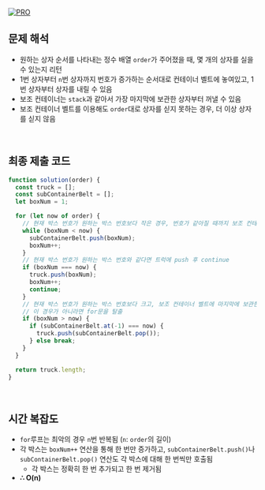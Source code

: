 [![PRO]][Link]

## 문제 해석

- 원하는 상자 순서를 나타내는 정수 배열 `order`가 주어졌을 때, 몇 개의 상자를 실을 수 있는지 리턴
- 1번 상자부터 `n`번 상자까지 번호가 증가하는 순서대로 컨테이너 벨트에 놓여있고, 1번 상자부터 상자를 내릴 수 있음
- 보조 컨테이너는 `stack`과 같아서 가장 마지막에 보관한 상자부터 꺼낼 수 있음
- 보조 컨테이너 벨트를 이용해도 `order`대로 상자를 싣지 못하는 경우, 더 이상 상자를 싣지 않음

<br/>

## 최종 제출 코드

```javascript
function solution(order) {
  const truck = [];
  const subContainerBelt = [];
  let boxNum = 1;

  for (let now of order) {
    // 현재 박스 번호가 원하는 박스 번호보다 작은 경우, 번호가 같아질 때까지 보조 컨테이버 벨트에 push
    while (boxNum < now) {
      subContainerBelt.push(boxNum);
      boxNum++;
    }
    // 현재 박스 번호가 원하는 박스 번호와 같다면 트럭에 push 후 continue
    if (boxNum === now) {
      truck.push(boxNum);
      boxNum++;
      continue;
    }
    // 현재 박스 번호가 원하는 박스 번호보다 크고, 보조 컨테이너 벨트에 마지막에 보관한 박스와 원하는 박스 번호가 동일한 경우, 보조 컨테이너 벨트에 마지막에 보관하 박스를 pop하여 트럭에 push
    // 이 경우가 아니라면 for문을 탈출
    if (boxNum > now) {
      if (subContainerBelt.at(-1) === now) {
        truck.push(subContainerBelt.pop());
      } else break;
    }
  }

  return truck.length;
}
```

<br/>

## 시간 복잡도

- `for`루프는 최악의 경우 `n`번 반복됨 (`n`: `order`의 길이)
- 각 박스는 `boxNum++` 연산을 통해 한 번만 증가하고, `subContainerBelt.push()`나 `subContainerBelt.pop()` 연산도 각 박스에 대해 한 번씩만 호출됨
  - 각 박스는 정확히 한 번 추가되고 한 번 제거됨
- **∴ O(n)**

<!---------------------------------------------------------------------------->

[PRO]: https://github.com/GoSSaChin/algorithm-js/assets/107768516/67c43b52-bc3f-4571-a249-5519021afbb0
[Link]: https://school.programmers.co.kr/learn/courses/30/lessons/131704
